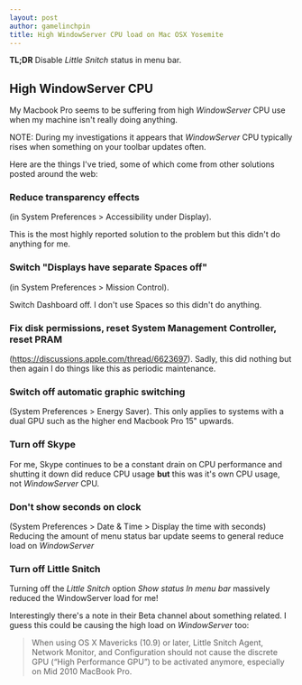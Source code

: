 ```yaml
---
layout: post
author: gamelinchpin
title: High WindowServer CPU load on Mac OSX Yosemite
---
```

**TL;DR** Disable _Little Snitch_ status in menu bar.

## High WindowServer CPU
My Macbook Pro seems to be suffering from high _WindowServer_ CPU use when my machine isn't really doing anything.

NOTE: During my investigations it appears that _WindowServer_ CPU typically rises when something on your toolbar updates often.

Here are the things I've tried, some of which come from other solutions posted around the web:

### Reduce transparency effects

(in System Preferences > Accessibility under Display).

This is the most highly reported solution to the problem but this didn't do anything for me.

### Switch "Displays have separate Spaces off"

(in System Preferences > Mission Control).

Switch Dashboard off. I don't use Spaces so this didn't do anything.

### Fix disk permissions, reset System Management Controller, reset PRAM

(https://discussions.apple.com/thread/6623697). Sadly, this did nothing but then again I do things like this as periodic maintenance.

### Switch off automatic graphic switching

(System Preferences > Energy Saver).
This only applies to systems with a dual GPU such as the higher end Macbook Pro 15" upwards.

### Turn off Skype

For me, Skype continues to be a constant drain on CPU performance and shutting it down did reduce CPU usage **but** this was it's own CPU usage, not _WindowServer_ CPU.

### Don't show seconds on clock
(System Preferences > Date &amp; Time > Display the time with seconds)
Reducing the amount of menu status bar update seems to general reduce load on _WindowServer_

### Turn off Little Snitch

Turning off the _Little Snitch_ option _Show status In menu bar_ massively reduced the WindowServer load for me!

Interestingly there's a note in their Beta channel about something related. I guess this could be causing the high load on _WindowServer_ too:

> When using OS X Mavericks (10.9) or later, Little Snitch Agent, Network Monitor, and Configuration should not cause the discrete GPU (“High Performance GPU”) to be activated anymore, especially on Mid 2010 MacBook Pro.
